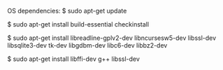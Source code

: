 OS dependencies:
$ sudo apt-get update

$ sudo apt-get install build-essential checkinstall

$ sudo apt-get install libreadline-gplv2-dev libncursesw5-dev libssl-dev libsqlite3-dev tk-dev libgdbm-dev libc6-dev libbz2-dev

$ sudo apt-get install libffi-dev g++ libssl-dev

